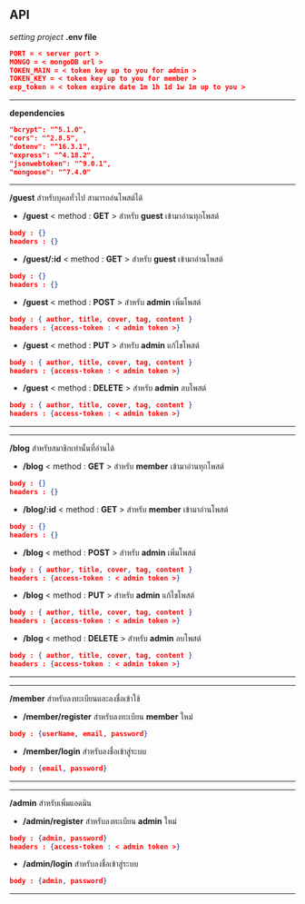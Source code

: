 ## API

*setting project*
**.env file**
```json
PORT = < server port >
MONGO = < mongoDB url >
TOKEN_MAIN = < token key up to you for admin >
TOKEN_KEY = < token key up to you for member >
exp_token = < token expire date 1m 1h 1d 1w 1m up to you >
```
---
**dependencies**
```json
"bcrypt": "^5.1.0",
"cors": "^2.8.5",
"dotenv": "^16.3.1",
"express": "^4.18.2",
"jsonwebtoken": "^9.0.1",
"mongoose": "^7.4.0"
```
---
**/guest** สำหรับบุคลทั่วไป สามารถอ่นโพสต์ได้
- **/guest** < method : **GET** > 
สำหรับ **guest** เข้ามาอ่านทุกโพสต์ 
```json
body : {}
headers : {}
```


- **/guest/:id** < method : **GET** > 
สำหรับ **guest** เข้ามาอ่านโพสต์ 
```json
body : {}
headers : {}
```


- **/guest** < method : **POST** >
สำหรับ **admin** เพิ่มโพสต์ 
```json
body : { author, title, cover, tag, content }
headers : {access-token : < admin token >}
```


- **/guest** < method : **PUT** >
สำหรับ **admin** แก้ไขโพสต์
```json
body : { author, title, cover, tag, content }
headers : {access-token : < admin token >}
```


- **/guest** < method : **DELETE** >
สำหรับ **admin** ลบโพสต์
```json
body : { author, title, cover, tag, content }
headers : {access-token : < admin token >}
```
---
---

**/blog** สำหรับสมาชิกเท่านั้นที่อ่านได้
- **/blog** < method : **GET** > 
สำหรับ **member** เข้ามาอ่านทุกโพสต์ 
```json
body : {}
headers : {}
```


- **/blog/:id** < method : **GET** > 
สำหรับ **member** เข้ามาอ่านโพสต์ 
```json
body : {}
headers : {}
```


- **/blog** < method : **POST** >
สำหรับ **admin** เพิ่มโพสต์ 
```json
body : { author, title, cover, tag, content }
headers : {access-token : < admin token >}
```


- **/blog** < method : **PUT** >
สำหรับ **admin** แก้ไขโพสต์
```json
body : { author, title, cover, tag, content }
headers : {access-token : < admin token >}
```


- **/blog** < method : **DELETE** >
สำหรับ **admin** ลบโพสต์
```json
body : { author, title, cover, tag, content }
headers : {access-token : < admin token >}
```
---
---

**/member** สำหรับลงทะเบียนและลงชื่อเข้าใช้
- **/member/register** 
สำหรับลงทะเบียน **member** ใหม่
```json
body : {userName, email, password}
```
- **/member/login** 
สำหรับลงชื่อเข้าสู่ระบบ
```json
body : {email, password}
```
 ---
 ---

**/admin** สำหรับเพิ่มแอดมิน
- **/admin/register** 
สำหรับลงทะเบียน **admin** ใหม่
```json
body : {admin, password}
headers : {access-token : < admin token >}
```
- **/admin/login** 
สำหรับลงชื่อเข้าสู่ระบบ
```json
body : {admin, password}
```
---
